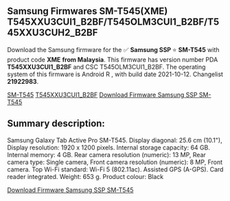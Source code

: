 <h2>Samsung Firmwares SM-T545(XME) T545XXU3CUI1_B2BF/T545OLM3CUI1_B2BF/T545XXU3CUH2_B2BF</h2>
Download the Samsung firmware for the ✅ <strong>Samsung SSP </strong> ⭐ <strong>SM-T545</strong> with product code <strong>XME</strong> <strong> from Malaysia</strong>. This firmware has version number PDA <strong>T545XXU3CUI1_B2BF</strong> and CSC T545OLM3CUI1_B2BF. The operating system of this firmware is Android R , with build date 2021-10-12. Changelist <strong>21922983</strong>.


[SM-T545](https://samfirm.shop/samsung/model/SM-T545)
[T545XXU3CUI1_B2BF](https://samfirm.shop/samsung/pda/T545XXU3CUI1_B2BF)
[Download Firmware Samsung SSP SM-T545](https://samfirm.shop/samsung/firmware/464114)
<h2>Summary description:</h2>
<p>Samsung Galaxy Tab Active Pro SM-T545. Display diagonal: 25.6 cm (10.1"), Display resolution: 1920 x 1200 pixels. Internal storage capacity: 64 GB. Internal memory: 4 GB. Rear camera resolution (numeric): 13 MP, Rear camera type: Single camera, Front camera resolution (numeric): 8 MP, Front camera. Top Wi-Fi standard: Wi-Fi 5 (802.11ac). Assisted GPS (A-GPS). Card reader integrated. Weight: 653 g. Product colour: Black</p>


[Download Firmware Samsung SSP SM-T545](https://samfirm.shop/samsung/firmware/464114)
